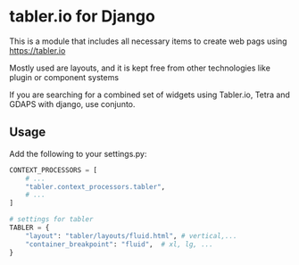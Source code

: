 # tabler.io for Django

This is a module that includes all necessary items to create web pags using https://tabler.io

Mostly used are layouts, and it is kept free from other technologies like plugin or component systems

If you are searching for a combined set of widgets using Tabler.io, Tetra and GDAPS with django, use conjunto.




## Usage
Add the following to your settings.py:

```python
CONTEXT_PROCESSORS = [
    # ...
    "tabler.context_processors.tabler",
    # ...
]

# settings for tabler
TABLER = {
    "layout": "tabler/layouts/fluid.html", # vertical,...
    "container_breakpoint": "fluid",  # xl, lg, ...
}
```